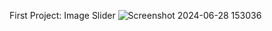First Project: Image Slider
![Screenshot 2024-06-28 153036](https://github.com/umair7228/TechNetCloud-Internship-Tasks/assets/154393500/b5f012e6-04e4-4ea2-8321-7d2ff8e7ce5e)
